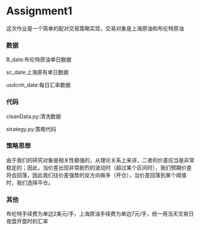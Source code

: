 # Assignment1
这次作业是一个简单的配对交易策略实现，交易对象是上海原油和布伦特原油

### 数据
B_date:布伦特原油单日数据

sc_date:上海原有单日数据

usdcnh_date:每日汇率数据


### 代码
cleanData.py:清洗数据

strategy.py:策略代码


### 策略思想
由于我们的研究对象是相关性极强的，从理论关系上来讲，二者的价差应当是非常稳定的；因此，当价差出现非常剧烈的波动时（超过某个区间时），我们预期价差将会回落，因此我们往价差强势的反方向做多（开仓），当价差回落到某个阈值时，我们选择平仓。


###  其他
布伦特手续费为单边2美元/手，上海原油手续费为单边7元/手，统一用当天交易日夜盘开盘时的汇率
